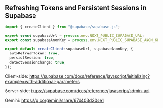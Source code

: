 ## Refreshing Tokens and Persistent Sessions in Supabase

```typescript
import { createClient } from "@supabase/supabase-js";

export const supabaseUrl = process.env.NEXT_PUBLIC_SUPABASE_URL;
export const supabaseAnonKey = process.env.NEXT_PUBLIC_SUPABASE_ANON_KEY;

export default createClient(supabaseUrl, supabaseAnonKey, {
  autoRefreshToken: true,
  persistSession: true,
  detectSessionChange: true,
});
```

Client-side: https://supabase.com/docs/reference/javascript/initializing?example=with-additional-parameters

Server-side: https://supabase.com/docs/reference/javascript/admin-api

Gemini: https://g.co/gemini/share/67d403d30de1
